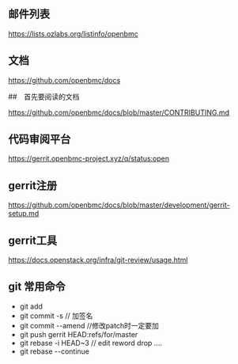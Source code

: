 ## 邮件列表

https://lists.ozlabs.org/listinfo/openbmc 

## 文档

https://github.com/openbmc/docs

##　首先要阅读的文档

https://github.com/openbmc/docs/blob/master/CONTRIBUTING.md

## 代码审阅平台

https://gerrit.openbmc-project.xyz/q/status:open

## gerrit注册

https://github.com/openbmc/docs/blob/master/development/gerrit-setup.md

## gerrit工具

https://docs.openstack.org/infra/git-review/usage.html

## git 常用命令

- git add 
- git commit -s    // 加签名
- git commit --amend  //修改patch时一定要加
- git push gerrit HEAD:refs/for/master
- git rebase -i HEAD~3   // edit  reword  drop ....
- git rebase --continue   

